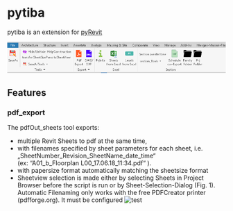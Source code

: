 # pytiba
pytiba is an extension for [pyRevit](http://eirannejad.github.io/pyRevit/)

![pyTiBa](https://github.com/tillbaum/pytiba/blob/master/pytiba%20documentation/pyTiBa%20Tab.png)

## Features
### pdf_export
The pdfOut_sheets tool exports: 
+   multiple Revit Sheets to pdf at the same time,  
+   with filenames specified by sheet  parameters for each sheet, i.e. 
    „SheetNumber_Revision_SheetName_date_time“  
    (ex: “A01_b_Floorplan L00_17.06.18_11:34.pdf“ ).
+   with papersize format automatically matching the sheetsize format
+   Sheetview selection is made either by selecting Sheets in Project Browser before the script is run or by Sheet-Selection-Dialog (Fig. 1). 
Automatic Filenaming only works with the free PDFCreator printer (pdfforge.org). It must be configured
![test](https://github.com/tillbaum/pytiba/blob/master/pytiba%20documentation/PDFCreator%20ProfileSettings.png)


